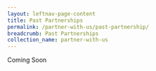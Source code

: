 ```yaml
---
layout: leftnav-page-content
title: Past Partnerships
permalink: /partner-with-us/past-partnership/
breadcrumb: Past Partnerships
collection_name: partner-with-us
---
```


Coming Soon
